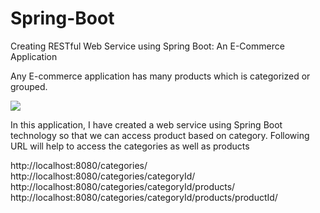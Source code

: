 # Spring-Boot
Creating RESTful Web Service using Spring Boot: An E-Commerce Application

Any E-commerce application has many products which is categorized or grouped.

![](http://mybook.scholarsu.com/wp-content/uploads/2017/01/spring-boot-product-2.png)

In this application, I have created a web service using Spring Boot technology so that we can access product based on category.
Following URL will help to access  the categories as well as products

http://localhost:8080/categories/ <br>
http://localhost:8080/categories/categoryId/ <br>
http://localhost:8080/categories/categoryId/products/ <br>
http://localhost:8080/categories/categoryId/products/productId/ <br>
